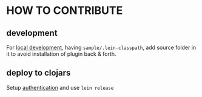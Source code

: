 # HOW TO CONTRIBUTE


## development
For [local development](https://leiningen.org/plugins.html#local-development), having `sample/.lein-classpath`, add source folder in it to avoid installation of plugin back & forth.  

## deploy to clojars

Setup [authentication](https://codeberg.org/leiningen/leiningen/src/branch/stable/doc/DEPLOY.md#authentication) and use `lein release`
